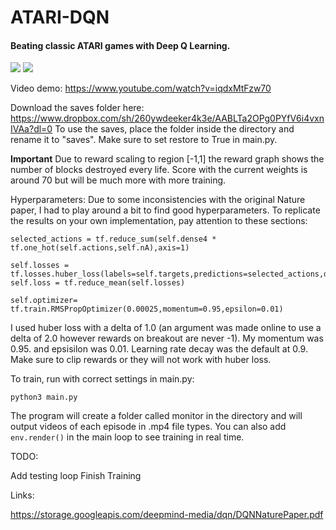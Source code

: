 # ATARI-DQN
#### Beating classic ATARI games with Deep Q Learning.

![](https://media.giphy.com/media/9VcPcvjfw9xc2o3sgt/giphy.gif)
![](https://i.imgur.com/crYtWLq.png)

Video demo: https://www.youtube.com/watch?v=iqdxMtFzw70

Download the saves folder here: https://www.dropbox.com/sh/260ywdeeker4k3e/AABLTa2OPg0PYfV6i4vxnIVAa?dl=0
To use the saves, place the folder inside the directory and rename it to "saves". Make sure to set restore to True in main.py.

**Important** Due to reward scaling to region [-1,1] the reward graph shows the number of blocks destroyed every life. Score with the current weights is around 70 but will be much more with more training.

Hyperparameters:
Due to some inconsistencies with the original Nature paper, I had to play around a bit to find good hyperparameters. To replicate the results on your own implementation, pay attention to these sections:

```
selected_actions = tf.reduce_sum(self.dense4 * tf.one_hot(self.actions,self.nA),axis=1)

self.losses = tf.losses.huber_loss(labels=self.targets,predictions=selected_actions,delta=1.0)
self.loss = tf.reduce_mean(self.losses)

self.optimizer= tf.train.RMSPropOptimizer(0.00025,momentum=0.95,epsilon=0.01)
```
I used huber loss with a delta of 1.0 (an argument was made online to use a delta of 2.0 however rewards on breakout are never -1). My momentum was 0.95. and epsisilon was 0.01. Learning rate decay was the default at 0.9. Make sure to clip rewards or they will not work with huber loss. 

To train, run with correct settings in main.py:

```
python3 main.py
```
The program will create a folder called monitor in the directory and will output videos of each episode in .mp4 file types. You can also add ```env.render()``` in the main loop to see training in real time. 

TODO:

Add testing loop
Finish Training

Links:

https://storage.googleapis.com/deepmind-media/dqn/DQNNaturePaper.pdf

